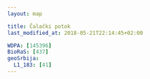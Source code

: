 ```yaml
---
layout: map

title: Čalački potok
last_modified_at: 2018-05-21T22:14:45+02:00

WDPA: [145396]
BioRaS: [437]
geoSrbija:
  L1_183: [41]
---
```

